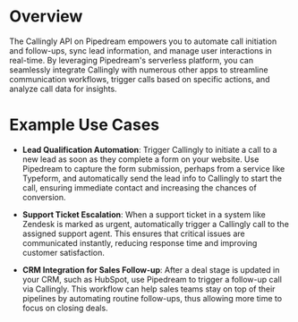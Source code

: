 # Overview

The Callingly API on Pipedream empowers you to automate call initiation and follow-ups, sync lead information, and manage user interactions in real-time. By leveraging Pipedream's serverless platform, you can seamlessly integrate Callingly with numerous other apps to streamline communication workflows, trigger calls based on specific actions, and analyze call data for insights.

# Example Use Cases

- **Lead Qualification Automation**: Trigger Callingly to initiate a call to a new lead as soon as they complete a form on your website. Use Pipedream to capture the form submission, perhaps from a service like Typeform, and automatically send the lead info to Callingly to start the call, ensuring immediate contact and increasing the chances of conversion.

- **Support Ticket Escalation**: When a support ticket in a system like Zendesk is marked as urgent, automatically trigger a Callingly call to the assigned support agent. This ensures that critical issues are communicated instantly, reducing response time and improving customer satisfaction.

- **CRM Integration for Sales Follow-up**: After a deal stage is updated in your CRM, such as HubSpot, use Pipedream to trigger a follow-up call via Callingly. This workflow can help sales teams stay on top of their pipelines by automating routine follow-ups, thus allowing more time to focus on closing deals.
